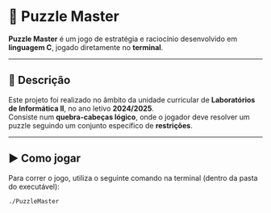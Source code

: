 # 🧠 Puzzle Master

**Puzzle Master** é um jogo de estratégia e raciocínio desenvolvido em **linguagem C**, jogado diretamente no **terminal**.

---

## 🧩 Descrição

Este projeto foi realizado no âmbito da unidade curricular de **Laboratórios de Informática II**, no ano letivo **2024/2025**.  
Consiste num **quebra-cabeças lógico**, onde o jogador deve resolver um puzzle seguindo um conjunto específico de **restrições**.

---

## ▶️ Como jogar

Para correr o jogo, utiliza o seguinte comando na terminal (dentro da pasta do executável):

```bash
./PuzzleMaster
